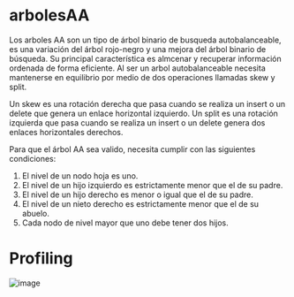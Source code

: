 # arbolesAA
Los arboles AA son un tipo de árbol binario de busqueda autobalanceable, es una variación del árbol rojo-negro y una mejora del árbol binario de búsqueda. Su principal característica es almcenar y recuperar información ordenada de forma eficiente. Al ser un arbol autobalanceable necesita mantenerse en equilibrio por medio de dos operaciones llamadas skew y split. 

Un skew es una rotación derecha que pasa cuando se realiza un insert o un delete que genera un enlace horizontal izquierdo. Un split es una rotación izquierda que pasa cuando se realiza un insert o un delete genera dos enlaces horizontales derechos. 

Para que el árbol AA sea valido, necesita cumplir con las siguientes condiciones:
1. El nivel de un nodo hoja es uno.
2. El nivel de un hijo izquierdo es estrictamente menor que el de su padre.
3. El nivel de un hijo derecho es menor o igual que el de su padre.
4. El nivel de un nieto derecho es estrictamente menor que el de su abuelo.
5. Cada nodo de nivel mayor que uno debe tener dos hijos.

# Profiling
![image](https://user-images.githubusercontent.com/61554803/114329456-a07e4d00-9afc-11eb-8d93-6c37f4ea79be.png)
